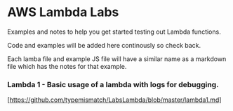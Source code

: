 # AWS Lambda Labs

Examples and notes to help you get started testing out Lambda functions.

Code and examples will be added here continously so check back.

Each lamba file and example JS file will have a similar name as a markdown file which has the notes for that example.

### Lambda 1 - Basic usage of a lambda with logs for debugging.
[https://github.com/typemismatch/LabsLambda/blob/master/lambda1.md]
